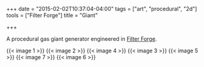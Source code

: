 +++
date = "2015-02-02T10:37:04-04:00"
tags = ["art", "procedural", "2d"]
tools = ["Filter Forge"]
title = "Giant"

+++

A procedural gas giant generator engineered in [Filter Forge](https://www.filterforge.com/).

{{< image 1 >}}
{{< image 2 >}}
{{< image 4 >}}
{{< image 3 >}}
{{< image 5 >}}
{{< image 7 >}}
{{< image 6 >}}
